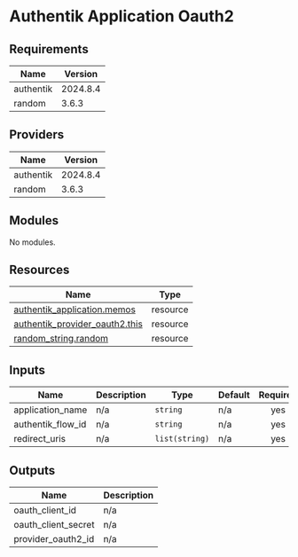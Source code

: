 # Authentik Application Oauth2

<!-- BEGIN_TF_DOCS -->
## Requirements

| Name | Version |
|------|---------|
| authentik | 2024.8.4 |
| random | 3.6.3 |

## Providers

| Name | Version |
|------|---------|
| authentik | 2024.8.4 |
| random | 3.6.3 |

## Modules

No modules.

## Resources

| Name | Type |
|------|------|
| [authentik_application.memos](https://registry.terraform.io/providers/goauthentik/authentik/2024.8.4/docs/resources/application) | resource |
| [authentik_provider_oauth2.this](https://registry.terraform.io/providers/goauthentik/authentik/2024.8.4/docs/resources/provider_oauth2) | resource |
| [random_string.random](https://registry.terraform.io/providers/hashicorp/random/3.6.3/docs/resources/string) | resource |

## Inputs

| Name | Description | Type | Default | Required |
|------|-------------|------|---------|:--------:|
| application\_name | n/a | `string` | n/a | yes |
| authentik\_flow\_id | n/a | `string` | n/a | yes |
| redirect\_uris | n/a | `list(string)` | n/a | yes |

## Outputs

| Name | Description |
|------|-------------|
| oauth\_client\_id | n/a |
| oauth\_client\_secret | n/a |
| provider\_oauth2\_id | n/a |
<!-- END_TF_DOCS -->
